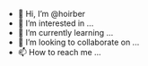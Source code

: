 - 👋 Hi, I’m @hoirber
- 👀 I’m interested in ...
- 🌱 I’m currently learning ...
- 💞️ I’m looking to collaborate on ...
- 📫 How to reach me ...

<!---
hoirber/hoirber is a ✨ special ✨ repository because its `README.md` (this file) appears on your GitHub profile.
You can click the Preview link to take a look at your changes.
--->
